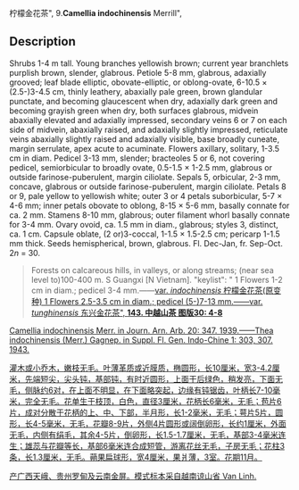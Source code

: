 柠檬金花茶",
9.**Camellia indochinensis** Merrill",

## Description
Shrubs 1-4 m tall. Young branches yellowish brown; current year branchlets purplish brown, slender, glabrous. Petiole 5-8 mm, glabrous, adaxially grooved; leaf blade elliptic, obovate-elliptic, or oblong-ovate, 6-10.5 × (2.5-)3-4.5 cm, thinly leathery, abaxially pale green, brown glandular punctate, and becoming glaucescent when dry, adaxially dark green and becoming grayish green when dry, both surfaces glabrous, midvein abaxially elevated and adaxially impressed, secondary veins 6 or 7 on each side of midvein, abaxially raised, and adaxially slightly impressed, reticulate veins abaxially slightly raised and adaxially visible, base broadly cuneate, margin serrulate, apex acute to acuminate. Flowers axillary, solitary, 1-3.5 cm in diam. Pedicel 3-13 mm, slender; bracteoles 5 or 6, not covering pedicel, semiorbicular to broadly ovate, 0.5-1.5 × 1-2.5 mm, glabrous or outside farinose-puberulent, margin ciliolate. Sepals 5, orbicular, 2-3 mm, concave, glabrous or outside farinose-puberulent, margin ciliolate. Petals 8 or 9, pale yellow to yellowish white; outer 3 or 4 petals suborbicular, 5-7 × 4-6 mm; inner petals obovate to oblong, 8-15 × 5-6 mm, basally connate for ca. 2 mm. Stamens 8-10 mm, glabrous; outer filament whorl basally connate for 3-4 mm. Ovary ovoid, ca. 1.5 mm in diam., glabrous; styles 3, distinct, ca. 1 cm. Capsule oblate, (2 or)3-coccal, 1-1.5 × 1.5-2.5 cm; pericarp 1-1.5 mm thick. Seeds hemispherical, brown, glabrous. Fl. Dec-Jan, fr. Sep-Oct. 2*n* = 30.

> Forests on calcareous hills, in valleys, or along streams; (near sea level to)100-400 m. S Guangxi [N Vietnam].
  "keylist": "
1 Flowers 1-2 cm in diam.; pedicel 3-4 mm.——<a href='/info/Camellia indochinensis var. indochinensis?t=foc'>var. *indochinensis* 柠檬金花茶(原变种)
1 Flowers 2.5-3.5 cm in diam.; pedicel (5-)7-13 mm.——<a href='/info/Camellia indochinensis var. tunghinensis?t=foc'>var. *tunghinensis* 东兴金花茶",
**143. 中越山茶 图版30: 4-8**

Camellia indochinensis Merr. in Journ. Arn. Arb. 20: 347. 1939.——Thea indochinensis (Merr.) Gagnep. in Suppl. Fl. Gen. Indo-Chine 1: 303, 307. 1943.

灌木或小乔木，嫩枝无毛。叶薄革质或近膜质，椭圆形，长10厘米，宽3-4.2厘米，先端短尖，尖头钝，基部钝，有时近圆形，上面干后绿色，稍发亮，下面无毛，侧脉约6对，在上面不明显，在下面略突起，边缘有钝锯齿，叶柄长7-10毫米，完全无毛。花单生于枝顶，白色，直径3厘米，花柄长6毫米，无毛；苞片6片，成对分散于花柄的上、中、下部，半月形，长1-2毫米，无毛；萼片5片，圆形，长4-5毫米，无毛，花瓣8-9片，外侧4片圆形或阔倒卵形，长约1厘米，外面无毛，内侧有绢毛，其余4-5片，倒卵形，长1.5-1.7厘米，无毛，基部3-4毫米连生；雄蕊与花瓣等长，基部6毫米连合成短管，游离花丝无毛，子房无毛；花柱3条，长1.3厘米，无毛。蒴果扁球形，宽4厘米，果爿薄，3室。花期11月。

产广西天峨、贵州罗甸及云南金屏。模式标本采自越南谅山省 Van Linh.
